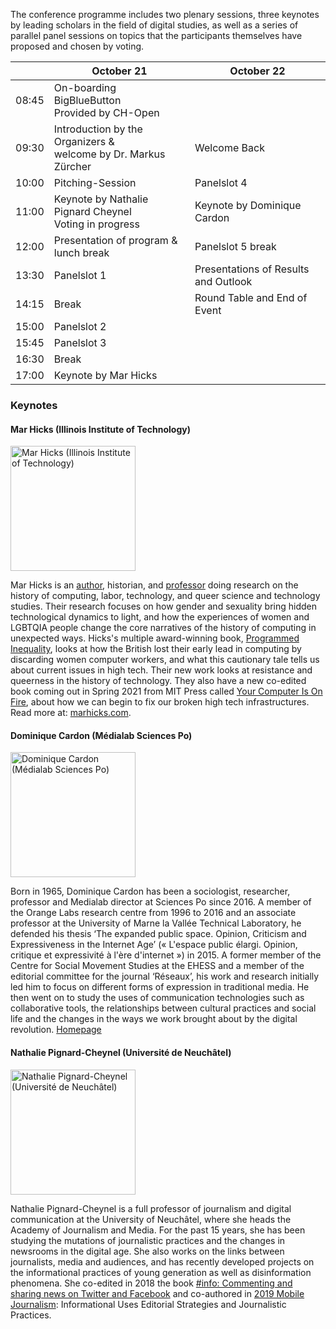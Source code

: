 <script>
    import Panelslot from '$lib/components/Panelslot.svelte';
</script>

The conference programme includes two plenary sessions, three keynotes by leading scholars in the field of digital studies, as well as a series of parallel panel sessions on topics that the participants themselves have proposed and chosen by voting.

<section>

|       | October 21                                                        | October 22                                  |
| ----- | ----------------------------------------------------------------- | ------------------------------------------- |
| 08:45 | On-boarding BigBlueButton<br>Provided by CH-Open                  |                                             |
| 09:30 | Introduction by the Organizers &<br>welcome by Dr. Markus Zürcher | Welcome Back                                |
| 10:00 | Pitching-Session                                                  | Panelslot 4<Panelslot panelslot='4'/>       |
| 11:00 | Keynote by Nathalie Pignard Cheynel<br>Voting in progress         | Keynote by Dominique Cardon                 |
| 12:00 | Presentation of program & lunch break                             | Panelslot 5<Panelslot panelslot='5'/> break |
| 13:30 | Panelslot 1<Panelslot panelslot='1'/>                             | Presentations of Results and Outlook        |
| 14:15 | Break                                                             | Round Table and End of Event                |
| 15:00 | Panelslot 2<Panelslot panelslot='2'/>                             |                                             |
| 15:45 | Panelslot 3<Panelslot panelslot='3'/>                             |                                             |
| 16:30 | Break                                                             |                                             |
| 17:00 | Keynote by Mar Hicks                                              |                                             |

</section>

### Keynotes

#### Mar Hicks (Illinois Institute of Technology)

<img src="https://critique-digitale.ch/images/speakers/mar_hicks.jpeg" alt="Mar Hicks (Illinois Institute of Technology)" height="200" >

Mar Hicks is an [author](http://marhicks.com/writing.html), historian, and [professor](https://humansciences.iit.edu/faculty/marie-hicks) doing research on the history of computing, labor, technology, and queer science and technology studies. Their research focuses on how gender and sexuality bring hidden technological dynamics to light, and how the experiences of women and LGBTQIA people change the core narratives of the history of computing in unexpected ways. Hicks's multiple award-winning book, [Programmed Inequality](http://bit.ly/programmedinequality2), looks at how the British lost their early lead in computing by discarding women computer workers, and what this cautionary tale tells us about current issues in high tech. Their new work looks at resistance and queerness in the history of technology. They also have a new co-edited book coming out in Spring 2021 from MIT Press called [Your Computer Is On Fire](https://mitpress.mit.edu/books/your-computer-fire), about how we can begin to fix our broken high tech infrastructures. Read more at: [marhicks.com](http://marhicks.com).

#### Dominique Cardon (Médialab Sciences Po)

<img src="https://critique-digitale.ch/images/speakers/dominique-cardon.jpg" alt="Dominique Cardon (Médialab Sciences Po)" height="200" >

Born in 1965, Dominique Cardon has been a sociologist, researcher, professor and Medialab director at Sciences Po since 2016. A member of the Orange Labs research centre from 1996 to 2016 and an associate professor at the University of Marne la Vallée Technical Laboratory, he defended his thesis ‘The expanded public space. Opinion, Criticism and Expressiveness in the Internet Age’ (« L'espace public élargi. Opinion, critique et expressivité à l'ère d'internet ») in 2015. A former member of the Centre for Social Movement Studies at the EHESS and a member of the editorial committee for the journal ‘Réseaux’, his work and research initially led him to focus on different forms of expression in traditional media. He then went on to study the uses of communication technologies such as collaborative tools, the relationships between cultural practices and social life and the changes in the ways we work brought about by the digital revolution. [Homepage](https://www.institutfrancais.com/en/portrait/dominique-cardon)

#### Nathalie Pignard-Cheynel (Université de Neuchâtel)

<img src="https://critique-digitale.ch/images/speakers/Pignard-Cheynel_Nathalie.jpeg" alt="Nathalie Pignard-Cheynel (Université de Neuchâtel)" height="200" >

Nathalie Pignard-Cheynel is a full professor of journalism and digital communication at the University of Neuchâtel, where she heads the Academy of Journalism and Media. For the past 15 years, she has been studying the mutations of journalistic practices and the changes in newsrooms in the digital age. She also works on the links between journalists, media and audiences, and has recently developed projects on the informational practices of young generation as well as disinformation phenomena. She co-edited in 2018 the book [#info: Commenting and sharing news on Twitter and Facebook](http://www.editions-msh.fr/livre/?GCOI=27351100210810) and co-authored in [2019 Mobile Journalism](https://www.deboecksuperieur.com/ouvrage/9782807313347-journalisme-mobile): Informational Uses Editorial Strategies and Journalistic Practices.
